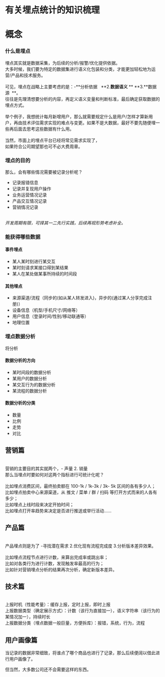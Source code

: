 # 有关埋点统计的知识梳理



# 概念



### 什么是埋点

埋点其实就是数据采集，为后续的分析/报警/优化提供依据。<br />大多时候，我们要为特定的数据集进行语义化包装和分类，才能更加轻松地为运营/产品和技术服务。<br />
<br />可见，埋点在战略上主要考虑的是：-**分析依据   **2.**数据语义** \*\* **3.**数据源  \*\*。<br />往往是先理清想要分析的内容，再定义语义变量和判断标准，最后确定获取数据的埋点方式。<br />
<br />举个例子，我想统计每月新增用户，那么就需要规定什么是用户/怎样才算新用户，再由技术评估需求实现的难点与变更。如果不是大数据，最好不要先随便埋一些再后面去思考这些数据有什么用。<br />
<br />当然，市面上的埋点平台已经将常见需求实现了，<br />如果符合公司期望那也可不必大费周章。<br />



### 埋点的目的

那么，会有哪些情况需要被记录分析呢？<br />

- 记录报错信息
- 记录并复现用户操作
- 业务运营情况记录
- 产品交互情况记录
- 营销情况记录

<br />_开发周期有限，可择其一二先行实践，后续再视形势考虑补全。_<br />



### 能获得哪些数据



#### 事件埋点

- 某人某时刻进行某交互
- 某时刻请求某接口得到某结果
- 某人在某处做某事所持续的时间段
   

#### 其他埋点

- 来源渠道/流程（同步的(如从某人转发进入)，异步的(通过某人分享完成注册)）
- 设备信息（机型/手机尺寸/网络等）
- 用户信息（登录时间/性别/移动联通等）
- 地理位置



### 埋点数据分析

将分析


#### 数据分析的方向

- 某时间段的数据分析
- 某用户的数据分析
- 某交互行为的数据分析
- 某流程的数据分析
   

#### 数据分析的分类

- 数量
- 比例
- 走势
- 对比



## 营销篇

<br />营销的主要目的其实就两个，- 声量 2. 销量<br />那么当埋点时要如何对这两个指标进行可统计化呢？<br />
<br />比如埋点消费区间，最终拍卖额在 100-1k / 1k-3k / 3k- 5k 区间的各有多少人；<br />比如埋点拍卖中心来源渠道，从 推文 / 菜单 / 群 / 扫码 等打开方式而来的人各有多少；<br />比如埋点上线时段来决定开拍时间；<br />比如埋点打开率趋势来决定是否进行推送或举行活动......


## 产品篇

<br />产品埋点则是为了 -寻找潜在需求 2.优化现有流程完成度 3.分析版本差异效果。<br />
<br />比如埋点流程节点进行计数，来算出完成率或跳出率；<br />比如对各类行为进行计数，发现触发率最高的行为；<br />比如针对营销埋点分析的结果再次分析，确定新版本差异。

## 技术篇

<br />上报时机（性能考量）：缓存上报，定时上报，即时上报<br />上报数据类型（确定展示方式）：计数（该行为直接加一），语义字符串（该行为的某情况加一），持续时长<br />上报数据分类（埋点数据一般巨量，方便拆库）：报错，系统，行为，流程<br />

## 用户画像篇

当记录的数据非常细致，将谁点了哪个商品也进行了记录，那么后续便阔以借此进行用户画像了。

但当然，大多数公司还不会需要这样的东西。

